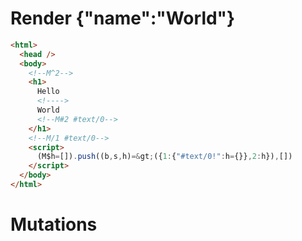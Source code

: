 # Render {"name":"World"}
```html
<html>
  <head />
  <body>
    <!--M^2-->
    <h1>
      Hello 
      <!---->
      World
      <!--M#2 #text/0-->
    </h1>
    <!--M/1 #text/0-->
    <script>
      (M$h=[]).push((b,s,h)=&gt;({1:{"#text/0!":h={}},2:h}),[])
    </script>
  </body>
</html>
```

# Mutations
```

```
